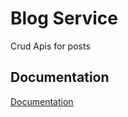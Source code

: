 
# Blog Service

Crud Apis for posts


## Documentation

[Documentation](https://documenter.getpostman.com/view/16437456/2s93RKyv2g)

